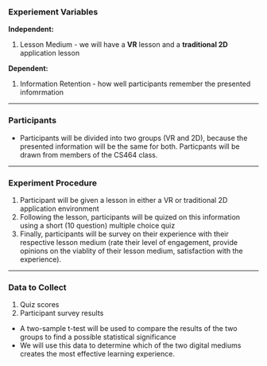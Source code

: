 ### Experiement Variables
**Independent:**
1. Lesson Medium - we will have a **VR** lesson and a **traditional 2D** application lesson

**Dependent:**
1. Information Retention - how well participants remember the presented infomrmation
<hr>

### Participants
* Participants will be divided into two groups (VR and 2D), because the presented information will be the same for both. Particpants will be drawn from members of the CS464 class.
<hr>

### Experiment Procedure
1. Participant will be given a lesson in either a VR or traditional 2D application environment
2. Following the lesson, participants will be quized on this information using a short (10 question) multiple choice quiz
3. Finally, participants will be survey on their experience with their respective lesson medium (rate their level of engagement, provide opinions on the viablity of their lesson medium, satisfaction with the experience).
<hr>

### Data to Collect
1. Quiz scores
2. Participant survey results

* A two-sample t-test will be used to compare the results of the two groups to find a possible statistical significance
* We will use this data to determine which of the two digital mediums creates the most effective learning experience.
